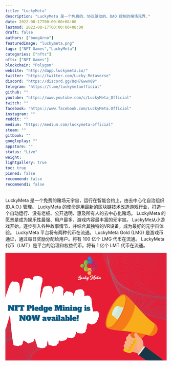 ```yaml
---
title: "LuckyMeta"
description: "LuckyMeta 是一个免费的、协议驱动的、DAO 控制的赌场元界."
date: 2022-08-17T00:00:00+08:00
lastmod: 2022-08-17T00:00:00+08:00
draft: false
authors: ["boogArno"]
featuredImage: "luckymeta.png"
tags: ["NFT Games","LuckyMeta"]
categories: ["nfts"]
nfts: ["NFT Games"]
blockchain: "Polygon"
website: "http://dapp.luckymeta.io/"
twitter: "https://twitter.com/Lucky_Metaverse"
discord: "https://discord.gg/UqH7GwwV89"
telegram: "https://t.me/luckymetaofficial"
github: ""
youtube: "https://www.youtube.com/c/LuckyMeta_Official"
twitch: ""
facebook: "https://www.facebook.com/LuckyMeta.Official"
instagram: ""
reddit: ""
medium: "https://medium.com/luckymeta-official"
steam: ""
gitbook: ""
googleplay: ""
appstore: ""
status: "Live"
weight: 
lightgallery: true
toc: true
pinned: false
recommend: false
recommend1: false
---
```

LuckyMeta 是一个免费的赌场元宇宙，运行在智能合约上，由去中心化自治组织 (D.A.O.) 管理。
LuckyMeta 的使命是用最新的区块链技术改造游戏行业，打造一个自动运行、没有老板、公开透明、惠及所有人的去中心化赌场。
LuckyMeta 的愿景是成为娱乐性最强、用户最多、游戏内容最丰富的元宇宙。 LuckyMe从小游戏开始，逐步引入各种故事情节，并结合其独特的VR设备，成为最好的元宇宙体验。
LuckyMeta 平台将有两种代币在流通。
LuckyMeta Gold (LMG) 是游戏币通证，通过每日奖励分配给用户。将有 100 亿个 LMG 代币在流通。
LuckyMeta 代币（LMT）是平台的治理和权益代币。将有 1 亿个 LMT 代币在流通。

![luckymeta-dapp-games-matic-image2_d789fbd4166125bdda8e9e88fbf74927](luckymeta-dapp-games-matic-image2_d789fbd4166125bdda8e9e88fbf74927.png)